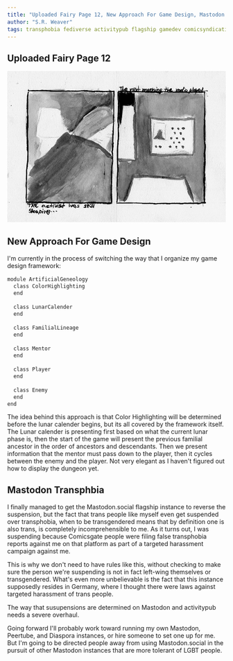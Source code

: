 ```yaml
---
title: "Uploaded Fairy Page 12, New Approach For Game Design, Mastodon Social Transphobia"
author: "S.R. Weaver"
tags: transphobia fediverse activitypub flagship gamedev comicsyndication
---
```

## Uploaded Fairy Page 12
![Uploaded Fairy Page 12](https://raw.githubusercontent.com/BequestDeCendresStudios/BequestDeCendresBlog/refs/heads/main/images/Pages/page12.jpg)

## New Approach For Game Design
I'm currently in the process of switching the way that I organize my game design framework:

~~~
module ArtificialGeneology
  class ColorHighlighting
  end

  class LunarCalender
  end

  class FamilialLineage
  end

  class Mentor
  end

  class Player
  end

  class Enemy
  end
end
~~~

The idea behind this approach is that Color Highlighting will be determined before the lunar calender begins, but its all covered by the framework itself. The Lunar calender is presenting first based on what the current lunar phase is, then the start of the game will present the previous familial ancestor in the order of ancestors and descendants. Then we present information that the mentor must pass down to the player, then it cycles between the enemy and the player. Not very elegant as I haven't figured out how to display the dungeon yet.

## Mastodon Transphbia
I finally managed to get the Mastodon.social flagship instance to reverse the suspension, but the fact that trans people like myself even get suspended over transphobia, when to be transgendered means that by definition one is also trans, is completely incomprehensible to me. As it turns out, I was suspending because Comicsgate people were filing false transphobia reports against me on that platform as part of a targeted harassment campaign against me.

This is why we don't need to have rules like this, without checking to make sure the person we're suspending is not in fact left-wing themselves or transgendered. What's even more unbelievable is the fact that this instance supposedly resides in Germany, where I thought there were laws against targeted harassment of trans people.

The way that susupensions are determined on Mastodon and activitypub needs a severe overhaul.

Going forward I'll probably work toward running my own Mastodon, Peertube, and Diaspora instances, or hire someone to set one up for me. But I'm going to be directed people away from using Mastodon.social in the pursuit of other Mastodon instances that are more tolerant of LGBT people.
